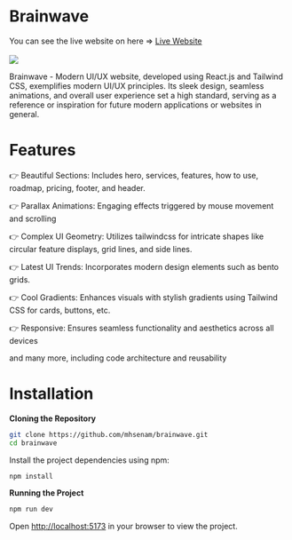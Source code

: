 # Brainwave
<bold> You can see the live website on here => </bold> <a href="https://brainwave.mhsenam.ir" target="_blank"> Live Website </a>
<br>
<br>
<img src="https://github.com/mhsenam/brainwave/assets/18097925/abea7966-5d5f-4003-83f1-145c3a1d7039" />
<p>
Brainwave - Modern UI/UX website, developed using React.js and Tailwind CSS, exemplifies modern UI/UX principles. Its sleek design, seamless animations, and overall user experience set a high standard, serving as a reference or inspiration for future modern applications or websites in general.
</p>

<h1>Features</h1>

👉 Beautiful Sections: Includes hero, services, features, how to use, roadmap, pricing, footer, and header.

👉 Parallax Animations: Engaging effects triggered by mouse movement and scrolling

👉 Complex UI Geometry: Utilizes tailwindcss for intricate shapes like circular feature displays, grid lines, and side lines.

👉 Latest UI Trends: Incorporates modern design elements such as bento grids.

👉 Cool Gradients: Enhances visuals with stylish gradients using Tailwind CSS for cards, buttons, etc.

👉 Responsive: Ensures seamless functionality and aesthetics across all devices

and many more, including code architecture and reusability

<h1>Installation</h1>

**Cloning the Repository**

```bash
git clone https://github.com/mhsenam/brainwave.git
cd brainwave
```
Install the project dependencies using npm:

```bash
npm install
```

**Running the Project**

```bash
npm run dev
```

Open [http://localhost:5173](http://localhost:5173) in your browser to view the project.
